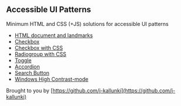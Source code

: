 ## Accessible UI Patterns

Minimum HTML and CSS (+JS) solutions for accessible UI patterns

- [HTML document and landmarks](html-document.md)
- [Checkbox](checkbox.md)
- [Checkbox with CSS](checkbox-css.md)
- [Radiogroup with CSS](radiogroup-css.md)
- [Toggle](toggle.md)
- [Accordion](accordion.md)
- [Search Button](search-button.md)
- [Windows High Contrast-mode](windows-high-contrast.md)

Brought to you by [https://github.com/j-kallunki](https://github.com/j-kallunki)